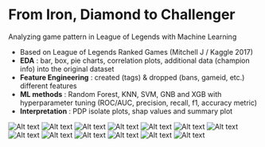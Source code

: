 
# From Iron, Diamond to Challenger
Analyzing game pattern in League of Legends with Machine Learning

- Based on League of Legends Ranked Games (Mitchell J / Kaggle 2017)
- **EDA** : bar, box, pie charts, correlation plots, additional data (champion info) into the original dataset
- **Feature Engineering** : created (tags) & dropped (bans, gameid, etc.) different features
- **ML methods** : Random Forest, KNN, SVM, GNB and XGB with hyperparameter tuning (ROC/AUC, precision, recall, f1, accuracy metric)
- **Interpretation** : PDP isolate plots, shap values and summary plot


![Alt text](https://github.com/doguma/IronDiamondtoChallenger/blob/main/s2p_slides/s2p_slide2.png?raw=true)
![Alt text](https://github.com/doguma/IronDiamondtoChallenger/blob/main/s2p_slides/s2p_slide4.png?raw=true)
![Alt text](https://github.com/doguma/IronDiamondtoChallenger/blob/main/s2p_slides/s2p_slide5.png?raw=true)
![Alt text](https://github.com/doguma/IronDiamondtoChallenger/blob/main/s2p_slides/s2p_slide6.png?raw=true)
![Alt text](https://github.com/doguma/IronDiamondtoChallenger/blob/main/s2p_slides/s2p_slide7.png?raw=true)
![Alt text](https://github.com/doguma/IronDiamondtoChallenger/blob/main/s2p_slides/s2p_slide8.png?raw=true)
![Alt text](https://github.com/doguma/IronDiamondtoChallenger/blob/main/s2p_slides/s2p_slide9.png?raw=true)
![Alt text](https://github.com/doguma/IronDiamondtoChallenger/blob/main/s2p_slides/s2p_slide10.png?raw=true)
![Alt text](https://github.com/doguma/IronDiamondtoChallenger/blob/main/s2p_slides/s2p_slide11.png?raw=true)
![Alt text](https://github.com/doguma/IronDiamondtoChallenger/blob/main/s2p_slides/s2p_slide12.png?raw=true)
![Alt text](https://github.com/doguma/IronDiamondtoChallenger/blob/main/s2p_slides/s2p_slide13.png?raw=true)
![Alt text](https://github.com/doguma/IronDiamondtoChallenger/blob/main/s2p_slides/s2p_slide14.png?raw=true)
![Alt text](https://github.com/doguma/IronDiamondtoChallenger/blob/main/s2p_slides/s2p_slide15.png?raw=true)
